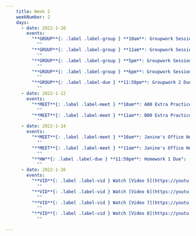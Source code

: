 ```yaml
---
    title: Week 2 
    weekNumber: 2
    days:
      - date: 2022-1-10
        events:
          "**GROUP**{: .label .label-group } **10am**: Groupwork Session":
            ""
          "**GROUP**{: .label .label-group } **11am**: Groupwork Session":
            ""
          "**GROUP**{: .label .label-group } **5pm**: Groupwork Session":
            ""
          "**GROUP**{: .label .label-group } **6pm**: Groupwork Session":
            ""
          "**GROUP**{: .label .label-due } **11:59pm**: Groupwork 2 Due":
            ""
      - date: 2022-1-12
        events:
          "**MEET**{: .label .label-meet } **10am**: A00 Extra Practice":
            ""
          "**MEET**{: .label .label-meet } **11am**: B00 Extra Practice":
            ""
      - date: 2022-1-14
        events:
          "**MEET**{: .label .label-meet } **10am**: Janine's Office Hours":
            ""
          "**MEET**{: .label .label-meet } **11am**: Janine's Office Hours":
            ""
          "**HW**{: .label .label-due } **11:59pm**: Homework 1 Due":
            ""
      - date: 2022-1-16
        events:
          "**VID**{: .label .label-vid } Watch [Video 5](https://youtu.be/Syw_PfmWDRg). [Blank slides](resources/lecture/lecture5.pdf). [Filled slides](resources/lecture/lecture5_annotated.pdf). ":
            ""
          "**VID**{: .label .label-vid } Watch [Video 6](https://youtu.be/F2ImJ3dkkZ8). [Blank slides](resources/lecture/lecture6.pdf). [Filled slides](resources/lecture/lecture6_annotated.pdf).":
            ""
          "**VID**{: .label .label-vid } Watch [Video 7](https://youtu.be/1TjwPNY2Gzw). [Code](http://datahub.ucsd.edu/user-redirect/git-sync?repo=https://github.com/dsc-courses/dsc40a-2022-wi&subPath=lecture_code/lecture7/GradientDescent.ipynb).":
            ""
          "**VID**{: .label .label-vid } Watch [Video 8](https://youtu.be/NdkDK3Jb6SY). [Blank slides](resources/lecture/lecture8.pdf). [Filled slides](resources/lecture/lecture8_annotated.pdf).":
            ""

---
```

